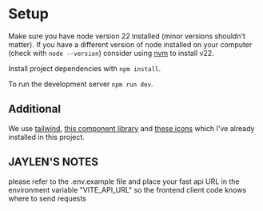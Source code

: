 # Setup

Make sure you have node version 22 installed (minor versions shouldn't matter). If you have a different version of node installed on your computer (check with `node --version`) consider using [nvm](https://github.com/nvm-sh/nvm) to install v22.

Install project dependencies with `npm install`.

To run the development server `npm run dev`.

## Additional

We use [tailwind](https://tailwindcss.com/), [this component library](https://www.shadcn-svelte.com/) and [these icons](https://lucide.dev/icons/) which I've already installed in this project.

## JAYLEN'S NOTES
please refer to the .env.example file and place your fast api URL in the environment variable "VITE_API_URL" so the frontend client code knows where to send requests